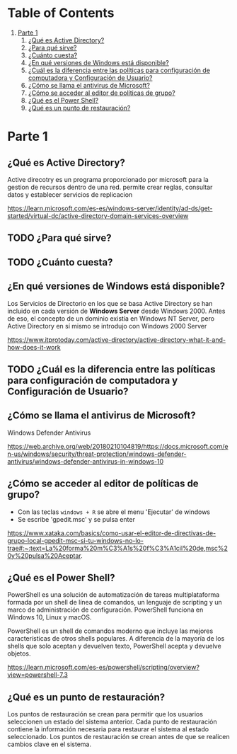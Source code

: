 
# Table of Contents

1.  [Parte 1](#orgd36bb63)
    1.  [¿Qué es Active Directory?](#orgb8f60e7)
    2.  [¿Para qué sirve?](#orgb360e7d)
    3.  [¿Cuánto cuesta?](#org2a094a4)
    4.  [¿En qué versiones de Windows está disponible?](#org33eb629)
    5.  [¿Cuál es la diferencia entre las políticas para configuración de computadora y Configuración de Usuario?](#orgd7a685d)
    6.  [¿Cómo se llama el antivirus de Microsoft?](#orgbb4bfa7)
    7.  [¿Cómo se acceder al editor de políticas de grupo?](#org3fd5a8b)
    8.  [¿Qué es el Power Shell?](#org76ecff4)
    9.  [¿Qué es un punto de restauración?](#orgc258254)


<a id="orgd36bb63"></a>

# Parte 1


<a id="orgb8f60e7"></a>

## ¿Qué es Active Directory?

Active direcotry es un programa proporcionado por microsoft para la gestion de 
recursos dentro de una red. permite crear reglas, consultar datos y establecer
servicios de replicacion 

<https://learn.microsoft.com/es-es/windows-server/identity/ad-ds/get-started/virtual-dc/active-directory-domain-services-overview>


<a id="orgb360e7d"></a>

## TODO ¿Para qué sirve?


<a id="org2a094a4"></a>

## TODO ¿Cuánto cuesta?


<a id="org33eb629"></a>

## ¿En qué versiones de Windows está disponible?

Los Servicios de Directorio en los que se basa Active Directory se han incluido
en cada versión de **Windows Server** desde Windows 2000. Antes de eso, el concepto
de un dominio existía en Windows NT Server, pero Active Directory en sí mismo
se introdujo con Windows 2000 Server

<https://www.itprotoday.com/active-directory/active-directory-what-it-and-how-does-it-work>


<a id="orgd7a685d"></a>

## TODO ¿Cuál es la diferencia entre las políticas para configuración de computadora y Configuración de Usuario?


<a id="orgbb4bfa7"></a>

## ¿Cómo se llama el antivirus de Microsoft?

Windows Defender Antivirus 

<https://web.archive.org/web/20180210104819/https://docs.microsoft.com/en-us/windows/security/threat-protection/windows-defender-antivirus/windows-defender-antivirus-in-windows-10>


<a id="org3fd5a8b"></a>

## ¿Cómo se acceder al editor de políticas de grupo?

-   Con las teclas `windows + R` se abre el menu 'Ejecutar' de windows
-   Se escribe 'gpedit.msc' y se pulsa enter

<https://www.xataka.com/basics/como-usar-el-editor-de-directivas-de-grupo-local-gpedit-msc-si-tu-windows-no-lo-trae#:~:text=La%20forma%20m%C3%A1s%20f%C3%A1cil%20de,msc%20y%20pulsa%20Aceptar>.


<a id="org76ecff4"></a>

## ¿Qué es el Power Shell?

PowerShell es una solución de automatización de tareas multiplataforma formada 
por un shell de línea de comandos, un lenguaje de scripting y un marco de 
administración de configuración. PowerShell funciona en Windows 10, Linux y 
macOS.

PowerShell es un shell de comandos moderno que incluye las mejores 
características de otros shells populares. A diferencia de la mayoría de los 
shells que solo aceptan y devuelven texto, PowerShell acepta y devuelve objetos.

<https://learn.microsoft.com/es-es/powershell/scripting/overview?view=powershell-7.3>


<a id="orgc258254"></a>

## ¿Qué es un punto de restauración?

Los puntos de restauración se crean para permitir que los usuarios seleccionen 
un estado del sistema anterior. Cada punto de restauración contiene la 
información necesaria para restaurar el sistema al estado seleccionado. Los 
puntos de restauración se crean antes de que se realicen cambios clave en el 
sistema.

